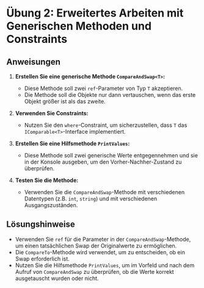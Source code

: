 # Übung 2: Erweitertes Arbeiten mit Generischen Methoden und Constraints

## Anweisungen

1. **Erstellen Sie eine generische Methode `CompareAndSwap<T>`:**
   - Diese Methode soll zwei `ref`-Parameter von Typ `T` akzeptieren.
   - Die Methode soll die Objekte nur dann vertauschen, wenn das erste Objekt größer ist als das zweite.

2. **Verwenden Sie Constraints:**
   - Nutzen Sie den `where`-Constraint, um sicherzustellen, dass `T` das `IComparable<T>`-Interface implementiert.

3. **Erstellen Sie eine Hilfsmethode `PrintValues`:**
   - Diese Methode soll zwei generische Werte entgegennehmen und sie in der Konsole ausgeben, um den Vorher-Nachher-Zustand zu überprüfen.

4. **Testen Sie die Methode:**
   - Verwenden Sie die `CompareAndSwap`-Methode mit verschiedenen Datentypen (z.B. `int`, `string`) und mit verschiedenen Ausgangszuständen.

## Lösungshinweise

- Verwenden Sie `ref` für die Parameter in der `CompareAndSwap`-Methode, um einen tatsächlichen Swap der Originalwerte zu ermöglichen.
- Die `CompareTo`-Methode wird verwendet, um zu entscheiden, ob ein Swap erforderlich ist.
- Nutzen Sie die Hilfsmethode `PrintValues`, um im Vorfeld und nach dem Aufruf von `CompareAndSwap` zu überprüfen, ob die Werte korrekt ausgetauscht wurden oder nicht.